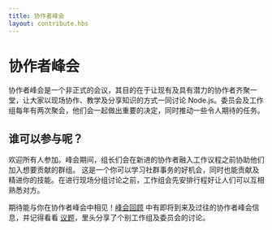 ```yaml
---
title: 协作者峰会
layout: contribute.hbs
---
```


# 协作者峰会

协作者峰会是一个非正式的会议，其目的在于让现有及具有潜力的协作者齐聚一堂，让大家以现场协作、教学及分享知识的方式一同讨论 Node.js。委员会及工作组每年有两次聚会，他们会一起做出重要的决定，同时推动一些令人期待的任务。

## 谁可以参与呢？

欢迎所有人参加。峰会期间，组长们会在新进的协作者融入工作议程之前协助他们加入想要贡献的群组。 这是一个你可以学习社群事务的好机会，同时也能贡献及精进你的技能。在进行现场分组讨论之前，工作组会先安排行程好让人们可以互相熟悉对方。

期待能与你在协作者峰会中相见！[峰会回顾](https://github.com/nodejs/summit) 中有即将到来及过往的协作者峰会信息，并记得看看 [议题](https://github.com/nodejs/summit/issues)，里头分享了个别工作组及委员会的讨论。
